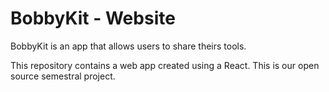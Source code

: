 # BobbyKit - Website

BobbyKit is an app that allows users to share theirs tools.

This repository contains a web app created using a React. This is our open source semestral project. 